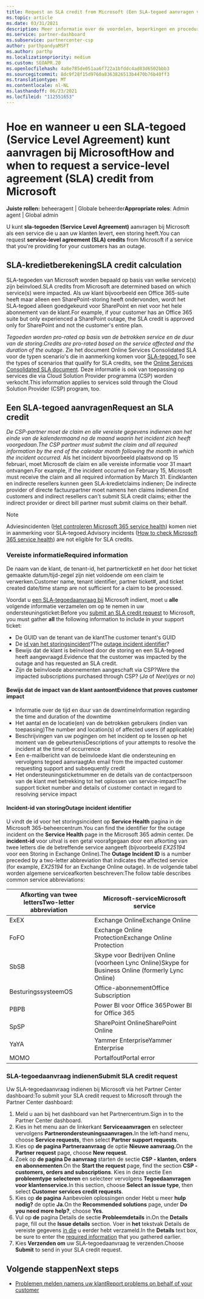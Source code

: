 ```yaml
---
title: Request an SLA credit from Microsoft (Een SLA-tegoed aanvragen van Microsoft)
ms.topic: article
ms.date: 03/31/2021
description: Meer informatie over de voordelen, beperkingen en procedures voor het aanvragen van een SLA-tegoed (Service Level Agreement) bij Microsoft als uw klanten een servicestoring ervaren.
ms.service: partner-dashboard
ms.subservice: partnercenter-csp
author: parthpandyaMSFT
ms.author: parthp
ms.localizationpriority: medium
ms.custom: SEOAPR.20
ms.openlocfilehash: 4a8e785de051aa6f722a1bfddc4ad83d6502bbb3
ms.sourcegitcommit: 8dc9f28f15d9760a8363826513b4470b76b40ff3
ms.translationtype: MT
ms.contentlocale: nl-NL
ms.lasthandoff: 06/23/2021
ms.locfileid: "112551653"
---
```

# <a name="how-and-when-to-request-a-service-level-agreement-sla-credit-from-microsoft"></a><span data-ttu-id="b2b8c-103">Hoe en wanneer u een SLA-tegoed (Service Level Agreement) kunt aanvragen bij Microsoft</span><span class="sxs-lookup"><span data-stu-id="b2b8c-103">How and when to request a service-level agreement (SLA) credit from Microsoft</span></span>

<span data-ttu-id="b2b8c-104">**Juiste rollen:** beheeragent | Globale beheerder</span><span class="sxs-lookup"><span data-stu-id="b2b8c-104">**Appropriate roles**: Admin agent | Global admin</span></span>

<span data-ttu-id="b2b8c-105">U kunt **sla-tegoeden (Service Level Agreement)** aanvragen bij Microsoft als een service die u aan uw klanten levert, een storing heeft.</span><span class="sxs-lookup"><span data-stu-id="b2b8c-105">You can request **service-level agreement (SLA) credits** from Microsoft if a service that you're providing for your customers has an outage.</span></span>

## <a name="sla-credit-calculation"></a><span data-ttu-id="b2b8c-106">SLA-kredietberekening</span><span class="sxs-lookup"><span data-stu-id="b2b8c-106">SLA credit calculation</span></span>

<span data-ttu-id="b2b8c-107">SLA-tegoeden van Microsoft worden bepaald op basis van welke service(s) zijn beïnvloed.</span><span class="sxs-lookup"><span data-stu-id="b2b8c-107">SLA credits from Microsoft are determined based on which service(s) were impacted.</span></span> <span data-ttu-id="b2b8c-108">Als uw klant bijvoorbeeld een Office 365-suite heeft maar alleen een SharePoint-storing heeft ondervonden, wordt het SLA-tegoed alleen goedgekeurd voor SharePoint en niet voor het hele abonnement van de klant.</span><span class="sxs-lookup"><span data-stu-id="b2b8c-108">For example, if your customer has an Office 365 suite but only experienced a SharePoint outage, the SLA credit is approved only for SharePoint and not the customer's entire plan.</span></span>

<span data-ttu-id="b2b8c-109">*Tegoeden worden pro-rated op basis van de betrokken service en de duur van de storing.*</span><span class="sxs-lookup"><span data-stu-id="b2b8c-109">*Credits are pro-rated based on the service affected and the duration of the outage.*</span></span> <span data-ttu-id="b2b8c-110">Zie het document Online Services Consolidated SLA voor de typen scenario's die in aanmerking komen voor [SLA-tegoed.](http://www.microsoftvolumelicensing.com/DocumentSearch.aspx?Mode=3&DocumentTypeId=37)</span><span class="sxs-lookup"><span data-stu-id="b2b8c-110">To see the types of scenarios that qualify for SLA credits, see the [Online Services Consolidated SLA document](http://www.microsoftvolumelicensing.com/DocumentSearch.aspx?Mode=3&DocumentTypeId=37).</span></span> <span data-ttu-id="b2b8c-111">Deze informatie is ook van toepassing op services die via Cloud Solution Provider programma (CSP) worden verkocht.</span><span class="sxs-lookup"><span data-stu-id="b2b8c-111">This information applies to services sold through the Cloud Solution Provider (CSP) program, too.</span></span>


## <a name="request-an-sla-credit"></a><span data-ttu-id="b2b8c-112">Een SLA-tegoed aanvragen</span><span class="sxs-lookup"><span data-stu-id="b2b8c-112">Request an SLA credit</span></span>

<span data-ttu-id="b2b8c-113">*De CSP-partner moet de claim en alle vereiste gegevens indienen aan het einde van de kalendermaand na de maand waarin het incident zich heeft voorgedaan.*</span><span class="sxs-lookup"><span data-stu-id="b2b8c-113">*The CSP partner must submit the claim and all required information by the end of the calendar month following the month in which the incident occurred.*</span></span> <span data-ttu-id="b2b8c-114">Als het incident bijvoorbeeld plaatsvond op 15 februari, moet Microsoft de claim en alle vereiste informatie voor 31 maart ontvangen.</span><span class="sxs-lookup"><span data-stu-id="b2b8c-114">For example, if the incident occurred on February 15, Microsoft must receive the claim and all required information by March 31.</span></span> <span data-ttu-id="b2b8c-115">Eindklanten en indirecte resellers kunnen geen SLA-kredietclaims indienen; De indirecte provider of directe factuurpartner moet namens hen claims indienen.</span><span class="sxs-lookup"><span data-stu-id="b2b8c-115">End customers and indirect resellers can't submit SLA credit claims; either the indirect provider or direct bill partner must submit claims on their behalf.</span></span>

>[!NOTE]
><span data-ttu-id="b2b8c-116">Adviesincidenten ([Het controleren Microsoft 365 service health](/microsoft-365/enterprise/view-service-health#incidents-and-advisories)) komen niet in aanmerking voor SLA-tegoed.</span><span class="sxs-lookup"><span data-stu-id="b2b8c-116">Advisory incidents ([How to check Microsoft 365 service health](/microsoft-365/enterprise/view-service-health#incidents-and-advisories)) are not eligible for SLA credits.</span></span>

### <a name="required-information"></a><span data-ttu-id="b2b8c-117">Vereiste informatie</span><span class="sxs-lookup"><span data-stu-id="b2b8c-117">Required information</span></span>

<span data-ttu-id="b2b8c-118">De naam van de klant, de tenant-id, het partnerticket# en het door het ticket gemaakte datum/tijd-zegel zijn niet voldoende om een claim te verwerken.</span><span class="sxs-lookup"><span data-stu-id="b2b8c-118">Customer name, tenant identifier, partner ticket#, and ticket created date/time stamp are not sufficient for a claim to be processed.</span></span>

<span data-ttu-id="b2b8c-119">Voordat u [een SLA-tegoedaanvraag bij](#submit-sla-credit-request) Microsoft indient, moet u **alle** volgende informatie verzamelen om op te nemen in uw ondersteuningsticket:</span><span class="sxs-lookup"><span data-stu-id="b2b8c-119">Before you [submit an SLA credit request](#submit-sla-credit-request) to Microsoft, you must gather **all** the following information to include in your support ticket:</span></span>

- <span data-ttu-id="b2b8c-120">De GUID van de tenant van de klant</span><span class="sxs-lookup"><span data-stu-id="b2b8c-120">The customer tenant's GUID</span></span>
- <span data-ttu-id="b2b8c-121">De [id van het storingsincident](#outage-incident-identifier)?</span><span class="sxs-lookup"><span data-stu-id="b2b8c-121">The [outage incident identifier](#outage-incident-identifier)?</span></span>
- <span data-ttu-id="b2b8c-122">Bewijs dat de klant is beïnvloed door de storing en een SLA-tegoed heeft aangevraagd.</span><span class="sxs-lookup"><span data-stu-id="b2b8c-122">Evidence that the customer was impacted by the outage and has requested an SLA credit.</span></span>
- <span data-ttu-id="b2b8c-123">Zijn de beïnvloede abonnementen aangeschaft via CSP?</span><span class="sxs-lookup"><span data-stu-id="b2b8c-123">Were the impacted subscriptions purchased through CSP?</span></span> <span data-ttu-id="b2b8c-124">(*Ja* of *Nee*)</span><span class="sxs-lookup"><span data-stu-id="b2b8c-124">(*yes* or *no*)</span></span>

#### <a name="evidence-that-proves-customer-impact"></a><span data-ttu-id="b2b8c-125">Bewijs dat de impact van de klant aantoont</span><span class="sxs-lookup"><span data-stu-id="b2b8c-125">Evidence that proves customer impact</span></span>

- <span data-ttu-id="b2b8c-126">Informatie over de tijd en duur van de downtime</span><span class="sxs-lookup"><span data-stu-id="b2b8c-126">Information regarding the time and duration of the downtime</span></span>
- <span data-ttu-id="b2b8c-127">Het aantal en de locatie(en) van de betrokken gebruikers (indien van toepassing)</span><span class="sxs-lookup"><span data-stu-id="b2b8c-127">The number and location(s) of affected users (if applicable)</span></span>
- <span data-ttu-id="b2b8c-128">Beschrijvingen van uw pogingen om het incident op te lossen op het moment van de gebeurtenis</span><span class="sxs-lookup"><span data-stu-id="b2b8c-128">Descriptions of your attempts to resolve the incident at the time of occurrence</span></span>
- <span data-ttu-id="b2b8c-129">Een e-mailbericht van de beïnvloede klant die ondersteuning en vervolgens tegoed aanvraagt</span><span class="sxs-lookup"><span data-stu-id="b2b8c-129">An email from the impacted customer requesting support and subsequently credit</span></span>
- <span data-ttu-id="b2b8c-130">Het ondersteuningsticketnummer en de details van de contactpersoon van de klant met betrekking tot het oplossen van service-impact</span><span class="sxs-lookup"><span data-stu-id="b2b8c-130">The support ticket number and details of customer contact in regard to resolving service impact</span></span>


#### <a name="outage-incident-identifier"></a><span data-ttu-id="b2b8c-131">Incident-id van storing</span><span class="sxs-lookup"><span data-stu-id="b2b8c-131">Outage incident identifier</span></span>

<span data-ttu-id="b2b8c-132">U vindt de id voor het storingsincident op **Service Health** pagina in de Microsoft 365-beheercentrum.</span><span class="sxs-lookup"><span data-stu-id="b2b8c-132">You can find the identifier for the outage incident on the **Service Health** page in the Microsoft 365 admin center.</span></span> <span data-ttu-id="b2b8c-133">De **incident-id** voor uitval is een getal voorafgegaan door een afkorting van twee letters die de betreffende service aangeeft (bijvoorbeeld *EX25194* voor een Storing in Exchange Online).</span><span class="sxs-lookup"><span data-stu-id="b2b8c-133">The **Outage Incident ID** is a number preceded by a two-letter abbreviation that indicates the affected service (for example, *EX25194* for an Exchange Online outage).</span></span> <span data-ttu-id="b2b8c-134">In de volgende tabel worden algemene serviceafkorten beschreven:</span><span class="sxs-lookup"><span data-stu-id="b2b8c-134">The follow table describes common service abbreviations:</span></span>

| <span data-ttu-id="b2b8c-135">Afkorting van twee letters</span><span class="sxs-lookup"><span data-stu-id="b2b8c-135">Two-letter abbreviation</span></span> | <span data-ttu-id="b2b8c-136">Microsoft-service</span><span class="sxs-lookup"><span data-stu-id="b2b8c-136">Microsoft service</span></span> |
| ----------------------- | ----------------- |
| <span data-ttu-id="b2b8c-137">Ex</span><span class="sxs-lookup"><span data-stu-id="b2b8c-137">EX</span></span> | <span data-ttu-id="b2b8c-138">Exchange Online</span><span class="sxs-lookup"><span data-stu-id="b2b8c-138">Exchange Online</span></span> |
| <span data-ttu-id="b2b8c-139">Fo</span><span class="sxs-lookup"><span data-stu-id="b2b8c-139">FO</span></span> | <span data-ttu-id="b2b8c-140">Exchange Online Protection</span><span class="sxs-lookup"><span data-stu-id="b2b8c-140">Exchange Online Protection</span></span> |
| <span data-ttu-id="b2b8c-141">Sb</span><span class="sxs-lookup"><span data-stu-id="b2b8c-141">SB</span></span> | <span data-ttu-id="b2b8c-142">Skype voor Bedrijven Online (voorheen Lync Online)</span><span class="sxs-lookup"><span data-stu-id="b2b8c-142">Skype for Business Online (formerly Lync Online)</span></span> |
| <span data-ttu-id="b2b8c-143">Besturingssysteem</span><span class="sxs-lookup"><span data-stu-id="b2b8c-143">OS</span></span> | <span data-ttu-id="b2b8c-144">Office-abonnement</span><span class="sxs-lookup"><span data-stu-id="b2b8c-144">Office Subscription</span></span> |
| <span data-ttu-id="b2b8c-145">PB</span><span class="sxs-lookup"><span data-stu-id="b2b8c-145">PB</span></span> | <span data-ttu-id="b2b8c-146">Power BI voor Office 365</span><span class="sxs-lookup"><span data-stu-id="b2b8c-146">Power BI for Office 365</span></span> |
| <span data-ttu-id="b2b8c-147">Sp</span><span class="sxs-lookup"><span data-stu-id="b2b8c-147">SP</span></span> | <span data-ttu-id="b2b8c-148">SharePoint Online</span><span class="sxs-lookup"><span data-stu-id="b2b8c-148">SharePoint Online</span></span> |
| <span data-ttu-id="b2b8c-149">Ya</span><span class="sxs-lookup"><span data-stu-id="b2b8c-149">YA</span></span> | <span data-ttu-id="b2b8c-150">Yammer Enterprise</span><span class="sxs-lookup"><span data-stu-id="b2b8c-150">Yammer Enterprise</span></span> |
| <span data-ttu-id="b2b8c-151">MO</span><span class="sxs-lookup"><span data-stu-id="b2b8c-151">MO</span></span> | <span data-ttu-id="b2b8c-152">Portalfout</span><span class="sxs-lookup"><span data-stu-id="b2b8c-152">Portal error</span></span> |

### <a name="submit-sla-credit-request"></a><span data-ttu-id="b2b8c-153">SLA-tegoedaanvraag indienen</span><span class="sxs-lookup"><span data-stu-id="b2b8c-153">Submit SLA credit request</span></span>

<span data-ttu-id="b2b8c-154">Uw SLA-tegoedaanvraag indienen bij Microsoft via het Partner Center dashboard:</span><span class="sxs-lookup"><span data-stu-id="b2b8c-154">To submit your SLA credit request to Microsoft through the Partner Center dashboard:</span></span>

1. <span data-ttu-id="b2b8c-155">Meld u aan bij het dashboard van het Partnercentrum.</span><span class="sxs-lookup"><span data-stu-id="b2b8c-155">Sign in to the Partner Center dashboard.</span></span>
2. <span data-ttu-id="b2b8c-156">Kies in het menu aan de linkerkant **Serviceaanvragen** en selecteer vervolgens **Partnerondersteuningsaanvragen.**</span><span class="sxs-lookup"><span data-stu-id="b2b8c-156">In the left-hand menu, choose **Service requests**, then select **Partner support requests**.</span></span>
3. <span data-ttu-id="b2b8c-157">Kies op **de pagina Partneraanvraag** de optie **Nieuwe aanvraag.**</span><span class="sxs-lookup"><span data-stu-id="b2b8c-157">On the **Partner request** page, choose **New request**.</span></span>
4. <span data-ttu-id="b2b8c-158">Zoek op **de pagina De aanvraag** starten de sectie **CSP - klanten, orders en abonnementen**.</span><span class="sxs-lookup"><span data-stu-id="b2b8c-158">On the **Start the request** page, find the section **CSP - customers, orders and subscriptions**.</span></span> <span data-ttu-id="b2b8c-159">Kies in deze sectie Een **probleemtype selecteren** en selecteer vervolgens **Tegoedaanvragen voor klantenservice.**</span><span class="sxs-lookup"><span data-stu-id="b2b8c-159">In this section, choose **Select an issue type**, then select **Customer services credit requests**.</span></span>
5. <span data-ttu-id="b2b8c-160">Kies op **de pagina** Aanbevolen oplossingen onder Hebt u meer **hulp nodig?** de optie **Ja.**</span><span class="sxs-lookup"><span data-stu-id="b2b8c-160">On the **Recommended solutions** page, under **Do you need more help?**, choose **Yes**.</span></span>
6. <span data-ttu-id="b2b8c-161">Vul op **de** pagina Details de sectie **Probleemdetails** in.</span><span class="sxs-lookup"><span data-stu-id="b2b8c-161">On the **Details** page, fill out the **Issue details** section.</span></span> <span data-ttu-id="b2b8c-162">Voer in **het** tekstvak Details de vereiste gegevens [in die](#required-information) u eerder hebt verzameld.</span><span class="sxs-lookup"><span data-stu-id="b2b8c-162">In the **Details** text box, be sure to enter the [required information](#required-information) that you gathered earlier.</span></span>
7. <span data-ttu-id="b2b8c-163">Kies **Verzenden om** uw SLA-tegoedaanvraag te verzenden.</span><span class="sxs-lookup"><span data-stu-id="b2b8c-163">Choose **Submit** to send in your SLA credit request.</span></span>

## <a name="next-steps"></a><span data-ttu-id="b2b8c-164">Volgende stappen</span><span class="sxs-lookup"><span data-stu-id="b2b8c-164">Next steps</span></span>

- [<span data-ttu-id="b2b8c-165">Problemen melden namens uw klant</span><span class="sxs-lookup"><span data-stu-id="b2b8c-165">Report problems on behalf of your customer</span></span>](report-problems-on-behalf-of-a-customer.md)
